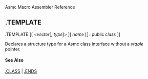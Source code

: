 Asmc Macro Assembler Reference

## .TEMPLATE

.TEMPLATE [[ <_vector_[, _type_]> ]] _name_ [[ : public _class_ ]]

Declares a structure type for a Asmc class interface without a _vtable_ pointer.

#### See Also

[.CLASS](dot_class.md) | [.ENDS](dot_ends.md)
